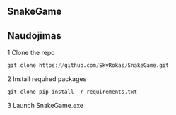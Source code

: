 ## SnakeGame


## Naudojimas
1 Clone the repo
   ``` python
  git clone https://github.com/SkyRokas/SnakeGame.git
   ```
2 Install required packages
   ``` python
  git clone pip install -r requirements.txt
   ```
3 Launch SnakeGame.exe
